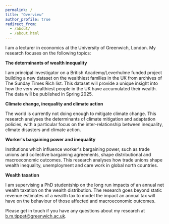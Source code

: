 ```yaml
---
permalink: /
title: "Overview"
author_profile: true
redirect_from: 
  - /about/
  - /about.html
---
```


I am a lecturer in economics at the University of Greenwich, London. My research focuses on the following topics:

**The determinants of wealth inequality**

I am principal investigator on a British Academy/Leverhulme funded project building a new dataset on the wealthiest families in the UK from archives of The Sunday Times Rich list. This dataset will provide a unique insight into how the very wealthiest people in the UK have accumulated their wealth. The data will be published in Spring 2025. 

**Climate change, inequality and climate action**

The world is currently not doing enough to mitigate climate change. This research analyses the determinants of climate mitigation and adaptation policies, with a particular focus on the inter-relationship between inequality, climate disasters and climate action. 

**Worker's bargaining power and inequality**

Institutions which influence worker's bargaining power, such as trade unions and collective bargaining agreements, shape distributional and macroeconomic outcomes. This research analyses how trade unions shape wealth inequality, unemployment and care work in global north countries. 

**Wealth taxation**

I am supervising a PhD studentship on the long run impacts of an annual net wealth taxation on the wealth distribution. The research goes beyond static revenue estimates of a wealth tax to model the impact an annual tax will have on the behaviour of those affected and macroeconomic outcomes. 

Please get in touch if you have any questions about my research at b.m.tippet@greenwich.ac.uk.
